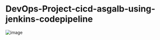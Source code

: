 # DevOps-Project-cicd-asgalb-using-jenkins-codepipeline
![image](https://github.com/singhritesh85/DevOps-Project-cicd-asgalb-using-jenkins-awscodedeploy/assets/56765895/d704380f-f265-4368-b1e6-a8e58346e0fb)
